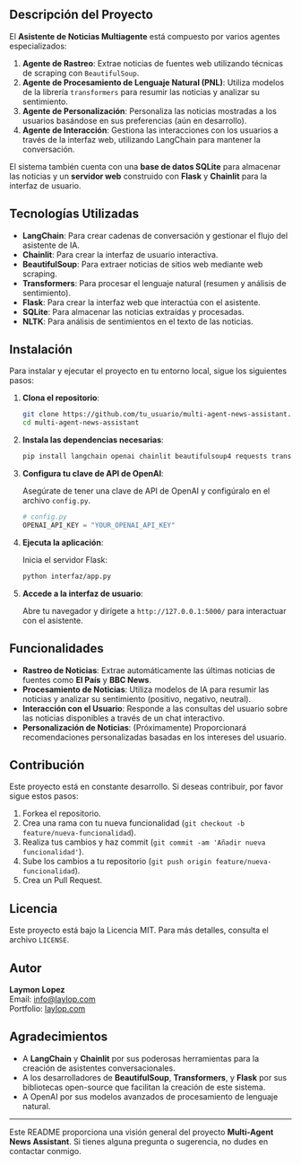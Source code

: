 ## Descripción del Proyecto

El **Asistente de Noticias Multiagente** está compuesto por varios agentes especializados:

1. **Agente de Rastreo**: Extrae noticias de fuentes web utilizando técnicas de scraping con `BeautifulSoup`.
2. **Agente de Procesamiento de Lenguaje Natural (PNL)**: Utiliza modelos de la librería `transformers` para resumir las noticias y analizar su sentimiento.
3. **Agente de Personalización**: Personaliza las noticias mostradas a los usuarios basándose en sus preferencias (aún en desarrollo).
4. **Agente de Interacción**: Gestiona las interacciones con los usuarios a través de la interfaz web, utilizando LangChain para mantener la conversación.

El sistema también cuenta con una **base de datos SQLite** para almacenar las noticias y un **servidor web** construido con **Flask** y **Chainlit** para la interfaz de usuario.

## Tecnologías Utilizadas

- **LangChain**: Para crear cadenas de conversación y gestionar el flujo del asistente de IA.
- **Chainlit**: Para crear la interfaz de usuario interactiva.
- **BeautifulSoup**: Para extraer noticias de sitios web mediante web scraping.
- **Transformers**: Para procesar el lenguaje natural (resumen y análisis de sentimiento).
- **Flask**: Para crear la interfaz web que interactúa con el asistente.
- **SQLite**: Para almacenar las noticias extraídas y procesadas.
- **NLTK**: Para análisis de sentimientos en el texto de las noticias.

## Instalación

Para instalar y ejecutar el proyecto en tu entorno local, sigue los siguientes pasos:

1. **Clona el repositorio**:

   ```bash
   git clone https://github.com/tu_usuario/multi-agent-news-assistant.git
   cd multi-agent-news-assistant
   ```

2. **Instala las dependencias necesarias**:

   ```bash
   pip install langchain openai chainlit beautifulsoup4 requests transformers nltk flask
   ```

3. **Configura tu clave de API de OpenAI**:

   Asegúrate de tener una clave de API de OpenAI y configúralo en el archivo `config.py`.

   ```python
   # config.py
   OPENAI_API_KEY = "YOUR_OPENAI_API_KEY"
   ```

4. **Ejecuta la aplicación**:

   Inicia el servidor Flask:

   ```bash
   python interfaz/app.py
   ```

5. **Accede a la interfaz de usuario**:

   Abre tu navegador y dirígete a `http://127.0.0.1:5000/` para interactuar con el asistente.

## Funcionalidades

- **Rastreo de Noticias**: Extrae automáticamente las últimas noticias de fuentes como **El País** y **BBC News**.
- **Procesamiento de Noticias**: Utiliza modelos de IA para resumir las noticias y analizar su sentimiento (positivo, negativo, neutral).
- **Interacción con el Usuario**: Responde a las consultas del usuario sobre las noticias disponibles a través de un chat interactivo.
- **Personalización de Noticias**: (Próximamente) Proporcionará recomendaciones personalizadas basadas en los intereses del usuario.

## Contribución

Este proyecto está en constante desarrollo. Si deseas contribuir, por favor sigue estos pasos:

1. Forkea el repositorio.
2. Crea una rama con tu nueva funcionalidad (`git checkout -b feature/nueva-funcionalidad`).
3. Realiza tus cambios y haz commit (`git commit -am 'Añadir nueva funcionalidad'`).
4. Sube los cambios a tu repositorio (`git push origin feature/nueva-funcionalidad`).
5. Crea un Pull Request.

## Licencia

Este proyecto está bajo la Licencia MIT. Para más detalles, consulta el archivo `LICENSE`.

## Autor

**Laymon Lopez**  
Email: [info@laylop.com](mailto:info@laylop.com)  
Portfolio: [laylop.com](https://laylop.com)

## Agradecimientos

- A **LangChain** y **Chainlit** por sus poderosas herramientas para la creación de asistentes conversacionales.
- A los desarrolladores de **BeautifulSoup**, **Transformers**, y **Flask** por sus bibliotecas open-source que facilitan la creación de este sistema.
- A OpenAI por sus modelos avanzados de procesamiento de lenguaje natural.

---

Este README proporciona una visión general del proyecto **Multi-Agent News Assistant**. Si tienes alguna pregunta o sugerencia, no dudes en contactar conmigo.

